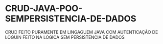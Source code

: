 # CRUD-JAVA-POO-SEMPERSISTENCIA-DE-DADOS
CRUD FEITO PURAMENTE EM LINGAGUEM JAVA COM AUTENTICAÇÃO DE LOGUIN FEITO NA LOGICA SEM PERSISTENCIA DE DADOS
